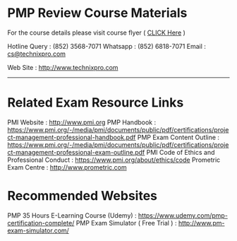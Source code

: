 # PMP Review Course Materials

For the course details please visit course flyer ( <a href="https://github.com/technixpro/PMP-Review/blob/master/TechnixPRO_PMP_Review_CourseFlyer.pdf">CLICK Here</a> )

Hotline Query : (852) 3568-7071 
Whatsapp : (852) 6818-7071
Email : cs@technixpro.com

Web Site : http://www.technixpro.com

<hr>

# Related Exam Resource Links

PMI Website : http://www.pmi.org
PMP Handbook : https://www.pmi.org/-/media/pmi/documents/public/pdf/certifications/project-management-professional-handbook.pdf
PMP Exam Content Outline : https://www.pmi.org/-/media/pmi/documents/public/pdf/certifications/project-management-professional-exam-outline.pdf
PMI Code of Ethics and Professional Conduct : https://www.pmi.org/about/ethics/code
Prometric Exam Centre : http://www.prometric.com

# Recommended Websites

PMP 35 Hours E-Learning Course (Udemy) : https://www.udemy.com/pmp-certification-complete/
PMP Exam Simulator ( Free Trial ) : http://www.pm-exam-simulator.com/
